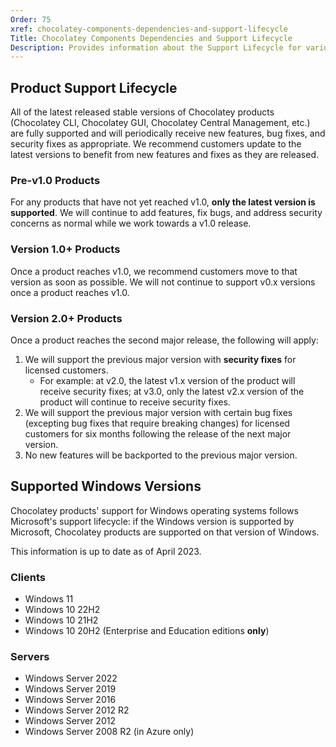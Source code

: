 ```yaml
---
Order: 75
xref: chocolatey-components-dependencies-and-support-lifecycle
Title: Chocolatey Components Dependencies and Support Lifecycle
Description: Provides information about the Support Lifecycle for various Chocolatey Components, as well as the dependencies between them.
---
```


## Product Support Lifecycle

All of the latest released stable versions of Chocolatey products (Chocolatey CLI, Chocolatey GUI, Chocolatey Central Management, etc.) are fully supported and will periodically receive new features, bug fixes, and security fixes as appropriate.
We recommend customers update to the latest versions to benefit from new features and fixes as they are released.

### Pre-v1.0 Products

For any products that have not yet reached v1.0, **only the latest version is supported**.
We will continue to add features, fix bugs, and address security concerns as normal while we work towards a v1.0 release.

### Version 1.0+ Products

Once a product reaches v1.0, we recommend customers move to that version as soon as possible.
We will not continue to support v0.x versions once a product reaches v1.0.

### Version 2.0+ Products

Once a product reaches the second major release, the following will apply:

1. We will support the previous major version with **security fixes** for licensed customers.
   - For example: at v2.0, the latest v1.x version of the product will receive security fixes; at v3.0, only the latest v2.x version of the product will continue to receive security fixes.
1. We will support the previous major version with certain bug fixes (excepting bug fixes that require breaking changes) for licensed customers for six months following the release of the next major version.
1. No new features will be backported to the previous major version.

## Supported Windows Versions

Chocolatey products' support for Windows operating systems follows Microsoft's support lifecycle: if the Windows version is supported by Microsoft, Chocolatey products are supported on that version of Windows.

This information is up to date as of April 2023.

### Clients

- Windows 11
- Windows 10 22H2
- Windows 10 21H2
- Windows 10 20H2 (Enterprise and Education editions **only**)

### Servers

- Windows Server 2022
- Windows Server 2019
- Windows Server 2016
- Windows Server 2012 R2
- Windows Server 2012
- Windows Server 2008 R2 (in Azure only)

<?! Include "./shared/maintenance-and-support.txt" /?>

<?! Include "./shared/chocolatey-component-dependencies.txt" /?>

